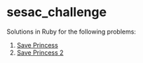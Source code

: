# sesac_challenge

Solutions in Ruby for the following problems: 
1. [Save Princess](https://www.hackerrank.com/challenges/saveprincess)
2. [Save Princess 2](https://www.hackerrank.com/challenges/saveprincess2)
